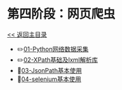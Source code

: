 # 第四阶段：网页爬虫

[<< 返回主目录](../README.MD)

- :pencil2:[01-Python网络数据采集](doc/01-Python网络数据采集.MD)
- :pencil2:[02-XPath基础及lxml解析库](doc/02-XPath基础及lxml解析库.MD)
- :blue_book:[03-JsonPath基本使用](doc/03-JsonPath基本使用.MD)
- :blue_book:[04-selenium基本使用](doc/04-selenium基本使用.MD)
